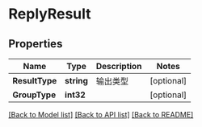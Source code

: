 # ReplyResult

## Properties

Name | Type | Description | Notes
------------ | ------------- | ------------- | -------------
**ResultType** | **string** | 输出类型 | [optional] 
**GroupType** | **int32** |  | [optional] 

[[Back to Model list]](../README.md#documentation-for-models) [[Back to API list]](../README.md#documentation-for-api-endpoints) [[Back to README]](../README.md)


